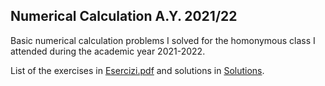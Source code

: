 ## Numerical Calculation A.Y. 2021/22

Basic numerical calculation problems I solved for the homonymous class I attended during the academic year 2021-2022.

List of the exercises in [Esercizi.pdf](https://github.com/alessandropier/Calcolo-Numerico-21-22/blob/main/Esercizi.pdf) and solutions in [Solutions](https://github.com/alessandropier/Calcolo-Numerico-21-22/tree/main/Solutions).
